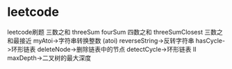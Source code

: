 # leetcode
leetcode刷题
三数之和 threeSum
fourSum 四数之和
threeSumClosest 三数之和最接近
myAtoi->字符串转换整数 (atoi)
reverseString->反转字符串
hasCycle->环形链表
deleteNode->删除链表中的节点
detectCycle->环形链表 II
maxDepth->二叉树的最大深度
